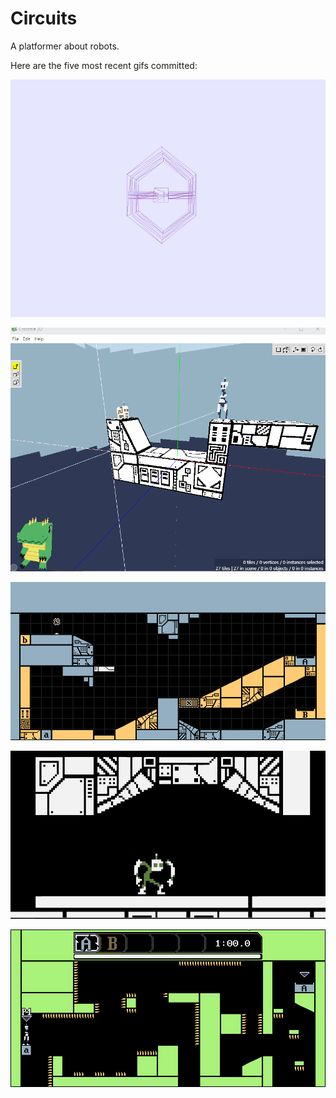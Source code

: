 # Circuits
A platformer about robots.

Here are the five most recent gifs committed:

![077-3d-in-pygame.gif](gifs/077-3d-in-pygame.gif?raw=true "077-3d-in-pygame")

![076-three-dee.gif](gifs/076-three-dee.gif?raw=true "076-three-dee")

![075-edit-level-metadata.gif](gifs/075-edit-level-metadata.gif?raw=true "075-edit-level-metadata")

![074-player-c-anims.gif](gifs/074-player-c-anims.gif?raw=true "074-player-c-anims")

![073-spikes.gif](gifs/073-spikes.gif?raw=true "073-spikes")

